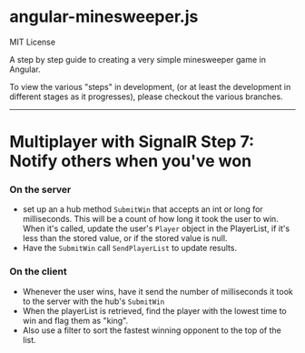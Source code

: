 angular-minesweeper.js
===========================

MIT License

A step by step guide to creating a very simple minesweeper game in Angular.

To view the various "steps" in development, (or at least the development in different stages as it progresses), please
checkout the various branches.

----

# Multiplayer with SignalR Step 7: Notify others when you've won

### On the server
- set up an a hub method `SubmitWin` that accepts an int or long for milliseconds. This will be a count of how long
it took the user to win. When it's called, update the user's `Player` object in the PlayerList, if it's less than
the stored value, or if the stored value is null.
- Have the `SubmitWin` call `SendPlayerList` to update results.

### On the client
- Whenever the user wins, have it send the number of milliseconds it took to the server with the hub's `SubmitWin`
- When the playerList is retrieved, find the player with the lowest time to win and flag them as "king".
- Also use a filter to sort the fastest winning opponent to the top of the list.